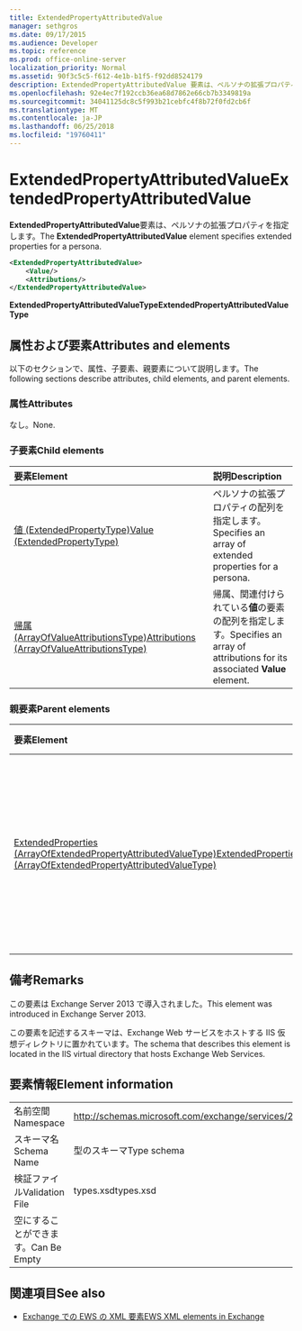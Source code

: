 ```yaml
---
title: ExtendedPropertyAttributedValue
manager: sethgros
ms.date: 09/17/2015
ms.audience: Developer
ms.topic: reference
ms.prod: office-online-server
localization_priority: Normal
ms.assetid: 90f3c5c5-f612-4e1b-b1f5-f92dd8524179
description: ExtendedPropertyAttributedValue 要素は、ペルソナの拡張プロパティを指定します。
ms.openlocfilehash: 92e4ec7f192ccb36ea68d7862e66cb7b3349819a
ms.sourcegitcommit: 34041125dc8c5f993b21cebfc4f8b72f0fd2cb6f
ms.translationtype: MT
ms.contentlocale: ja-JP
ms.lasthandoff: 06/25/2018
ms.locfileid: "19760411"
---
```

# <a name="extendedpropertyattributedvalue"></a><span data-ttu-id="2dc56-103">ExtendedPropertyAttributedValue</span><span class="sxs-lookup"><span data-stu-id="2dc56-103">ExtendedPropertyAttributedValue</span></span>

<span data-ttu-id="2dc56-104">**ExtendedPropertyAttributedValue**要素は、ペルソナの拡張プロパティを指定します。</span><span class="sxs-lookup"><span data-stu-id="2dc56-104">The **ExtendedPropertyAttributedValue** element specifies extended properties for a persona.</span></span> 
  
```XML
<ExtendedPropertyAttributedValue>
    <Value/>
    <Attributions/>
</ExtendedPropertyAttributedValue>
```

 <span data-ttu-id="2dc56-105">**ExtendedPropertyAttributedValueType**</span><span class="sxs-lookup"><span data-stu-id="2dc56-105">**ExtendedPropertyAttributedValueType**</span></span>
## <a name="attributes-and-elements"></a><span data-ttu-id="2dc56-106">属性および要素</span><span class="sxs-lookup"><span data-stu-id="2dc56-106">Attributes and elements</span></span>

<span data-ttu-id="2dc56-107">以下のセクションで、属性、子要素、親要素について説明します。</span><span class="sxs-lookup"><span data-stu-id="2dc56-107">The following sections describe attributes, child elements, and parent elements.</span></span>
  
### <a name="attributes"></a><span data-ttu-id="2dc56-108">属性</span><span class="sxs-lookup"><span data-stu-id="2dc56-108">Attributes</span></span>

<span data-ttu-id="2dc56-109">なし。</span><span class="sxs-lookup"><span data-stu-id="2dc56-109">None.</span></span>
  
### <a name="child-elements"></a><span data-ttu-id="2dc56-110">子要素</span><span class="sxs-lookup"><span data-stu-id="2dc56-110">Child elements</span></span>

|<span data-ttu-id="2dc56-111">**要素**</span><span class="sxs-lookup"><span data-stu-id="2dc56-111">**Element**</span></span>|<span data-ttu-id="2dc56-112">**説明**</span><span class="sxs-lookup"><span data-stu-id="2dc56-112">**Description**</span></span>|
|:-----|:-----|
|[<span data-ttu-id="2dc56-113">値 (ExtendedPropertyType)</span><span class="sxs-lookup"><span data-stu-id="2dc56-113">Value (ExtendedPropertyType)</span></span>](value-extendedpropertytype.md) <br/> |<span data-ttu-id="2dc56-114">ペルソナの拡張プロパティの配列を指定します。</span><span class="sxs-lookup"><span data-stu-id="2dc56-114">Specifies an array of extended properties for a persona.</span></span>  <br/> |
|[<span data-ttu-id="2dc56-115">帰属 (ArrayOfValueAttributionsType)</span><span class="sxs-lookup"><span data-stu-id="2dc56-115">Attributions (ArrayOfValueAttributionsType)</span></span>](attributions-arrayofvalueattributionstype.md) <br/> |<span data-ttu-id="2dc56-116">帰属、関連付けられている**値**の要素の配列を指定します。</span><span class="sxs-lookup"><span data-stu-id="2dc56-116">Specifies an array of attributions for its associated **Value** element.</span></span>  <br/> |
   
### <a name="parent-elements"></a><span data-ttu-id="2dc56-117">親要素</span><span class="sxs-lookup"><span data-stu-id="2dc56-117">Parent elements</span></span>

|<span data-ttu-id="2dc56-118">**要素**</span><span class="sxs-lookup"><span data-stu-id="2dc56-118">**Element**</span></span>|<span data-ttu-id="2dc56-119">**説明**</span><span class="sxs-lookup"><span data-stu-id="2dc56-119">**Description**</span></span>|
|:-----|:-----|
|[<span data-ttu-id="2dc56-120">ExtendedProperties (ArrayOfExtendedPropertyAttributedValueType)</span><span class="sxs-lookup"><span data-stu-id="2dc56-120">ExtendedProperties (ArrayOfExtendedPropertyAttributedValueType)</span></span>](extendedproperties-arrayofextendedpropertyattributedvaluetype.md) <br/> |<span data-ttu-id="2dc56-121">統合連絡先ストアの操作に使用される拡張プロパティが含まれています。</span><span class="sxs-lookup"><span data-stu-id="2dc56-121">Contains the extended properties used for Unified Contact Store operations.</span></span>  <br/> |
   
## <a name="remarks"></a><span data-ttu-id="2dc56-122">備考</span><span class="sxs-lookup"><span data-stu-id="2dc56-122">Remarks</span></span>

<span data-ttu-id="2dc56-123">この要素は Exchange Server 2013 で導入されました。</span><span class="sxs-lookup"><span data-stu-id="2dc56-123">This element was introduced in Exchange Server 2013.</span></span>
  
<span data-ttu-id="2dc56-124">この要素を記述するスキーマは、Exchange Web サービスをホストする IIS 仮想ディレクトリに置かれています。</span><span class="sxs-lookup"><span data-stu-id="2dc56-124">The schema that describes this element is located in the IIS virtual directory that hosts Exchange Web Services.</span></span>
  
## <a name="element-information"></a><span data-ttu-id="2dc56-125">要素情報</span><span class="sxs-lookup"><span data-stu-id="2dc56-125">Element information</span></span>

|||
|:-----|:-----|
|<span data-ttu-id="2dc56-126">名前空間</span><span class="sxs-lookup"><span data-stu-id="2dc56-126">Namespace</span></span>  <br/> |http://schemas.microsoft.com/exchange/services/2006/types  <br/> |
|<span data-ttu-id="2dc56-127">スキーマ名</span><span class="sxs-lookup"><span data-stu-id="2dc56-127">Schema Name</span></span>  <br/> |<span data-ttu-id="2dc56-128">型のスキーマ</span><span class="sxs-lookup"><span data-stu-id="2dc56-128">Type schema</span></span>  <br/> |
|<span data-ttu-id="2dc56-129">検証ファイル</span><span class="sxs-lookup"><span data-stu-id="2dc56-129">Validation File</span></span>  <br/> |<span data-ttu-id="2dc56-130">types.xsd</span><span class="sxs-lookup"><span data-stu-id="2dc56-130">types.xsd</span></span>  <br/> |
|<span data-ttu-id="2dc56-131">空にすることができます。</span><span class="sxs-lookup"><span data-stu-id="2dc56-131">Can Be Empty</span></span>  <br/> ||
   
## <a name="see-also"></a><span data-ttu-id="2dc56-132">関連項目</span><span class="sxs-lookup"><span data-stu-id="2dc56-132">See also</span></span>



- [<span data-ttu-id="2dc56-133">Exchange での EWS の XML 要素</span><span class="sxs-lookup"><span data-stu-id="2dc56-133">EWS XML elements in Exchange</span></span>](ews-xml-elements-in-exchange.md)

